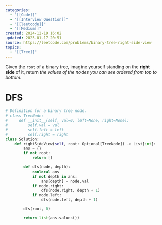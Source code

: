 ```yaml
---
categories:
  - "[[Code]]"
  - "[[Interview Question]]"
  - "[[leetcode]]"
  - "[[Medium]]"
created: 2024-12-19 16:02
updated: 2025-01-17 20:51
source: https://leetcode.com/problems/binary-tree-right-side-view
topics:
  - "[[Tree]]"
---
```

Given the `root` of a binary tree, imagine yourself standing on the **right side** of it, return _the values of the nodes you can see ordered from top to bottom_.

# DFS
```python
# Definition for a binary tree node.
# class TreeNode:
#     def __init__(self, val=0, left=None, right=None):
#         self.val = val
#         self.left = left
#         self.right = right
class Solution:
    def rightSideView(self, root: Optional[TreeNode]) -> List[int]:
        ans = {}
        if not root:
            return []

        def dfs(node, depth):
            nonlocal ans
            if not depth in ans:
                ans[depth] = node.val
            if node.right:
                dfs(node.right, depth + 1)
            if node.left:
                dfs(node.left, depth + 1)

        dfs(root, 0)

        return list(ans.values())
``` 